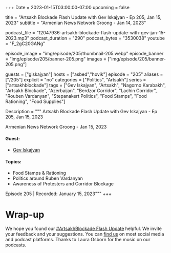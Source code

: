 +++
Date = 2023-01-15T03:00:00-07:00
upcoming = false

title = "Artsakh Blockade Flash Update with Gev Iskajyan - Ep 205, Jan 15, 2023"
subtitle = "Armenian News Network Groong - Jan 14, 2023"

podcast_file = "12047936-artsakh-blockade-flash-update-with-gev-jan-15-2023.mp3"
podcast_duration = "290"
podcast_bytes = "3530038"
youtube = "F_2gC20GANg"

episode_image = "img/episode/205/thumbnail-205.webp"
episode_banner = "img/episode/205/banner-205.png"
images = ["img/episode/205/banner-205.png"]

guests = ["giskajyan"]
hosts = ["asbed","hovik"]
episode = "205"
aliases = ["/205"]
explicit = "no"
categories = ["Politics", "Artsakh"]
series = ["artsakhblockade"]
tags = ["Gev Iskajyan", "Artsakh", "Nagorno Karabakh", "Artsakh Blockade", "Azerbaijan", "Berdzor Corridor", "Lachin Corridor", "Rouben Vardanyan", "Stepanakert Politics", "Food Stamps", "Food Rationing", "Food Supplies"]

Description = """
Artsakh Blockade Flash Update with Gev Iskajyan - Ep 205, Jan 15, 2023

Armenian News Network Groong - Jan 15, 2023

#### Guest: 
* [Gev Iskajyan](/guest/giskajyan)

#### Topics:
* Food Stamps & Rationing
* Politics around Ruben Vardanyan
* Awareness of Protesters and Corridor Blockage

Episode 205 | Recorded: January 15, 2023"""
+++


# Wrap-up

We hope you found our [#ArtsakhBlockade Flash Update](https://podcasts.groong.org/) helpful. We invite your feedback and your suggestions. You can [find us](https://linktr.ee/groong) on most social media and podcast platforms. Thanks to Laura Osborn for the music on our podcasts.
